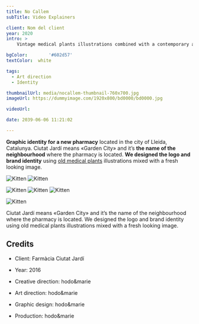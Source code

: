```yaml
---
title: No Callem
subTitle: Video Explainers

client: Nom del client
year: 2020
intro: > 
	Vintage medical plants illustrations combined with a contemporary aesthetics for the identity of a new pharmacy with a special focus on natural products.

bgColor: 		'#602d57' 
textColor: 	white

tags:
  - Art direction
  - Identity

thumbnailUrl: media/nocallem-thumbnail-760x700.jpg
imageUrl: https://dummyimage.com/1920x800/bd0000/bd0000.jpg

videoUrl: 

date: 2039-06-06 11:21:02

---
```


**Graphic identity for a new pharmacy** located in the city of Lleida, Catalunya.
Ciutat Jardí means «Garden City» and it’s **the name of the neighbourhood** where the pharmacy is located.
**We designed the logo and brand identity** using [old medical plants](#) illustrations mixed with a fresh looking image.

<div class="gallery">

![Kitten](https://dummyimage.com/800x500/bd0000/bd0000.jpg "x2")
![Kitten](https://dummyimage.com/800x500/bd0000/bd0000.jpg "x2")
</div>


<div class="gallery">

![Kitten](https://dummyimage.com/600/bd0000/bd0000.jpg "x3")
![Kitten](https://dummyimage.com/600/bd0000/bd0000.jpg "x3")
![Kitten](https://dummyimage.com/600/bd0000/bd0000.jpg "x3")
</div>

<div class="gallery">

![Kitten](https://dummyimage.com/1200x400/bd0000/bd0000.jpg "x1")
</div>


Ciutat Jardí means «Garden City» and it’s the name of the neighbourhood where the pharmacy is located.
We designed the logo and brand identity using old medical plants illustrations mixed with a fresh looking image.


## Credits

* Client: Farmàcia Ciutat Jardí
* Year: 2016


* Creative direction: hodo&marie
* Art direction: hodo&marie
* Graphic design: hodo&marie
* Production: hodo&marie